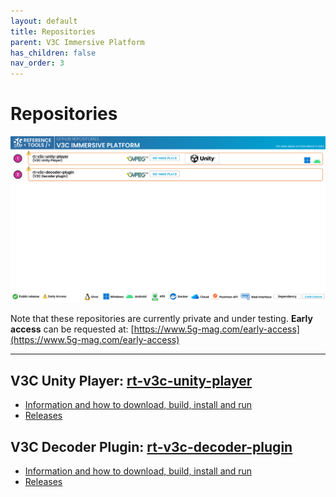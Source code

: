 ```yaml
---
layout: default
title: Repositories
parent: V3C Immersive Platform
has_children: false
nav_order: 3
---
```

# Repositories

<img src="../../assets/images/projects/v3c_repos.png">

Note that these repositories are currently private and under testing. **Early access** can be requested at: [https://www.5g-mag.com/early-access](https://www.5g-mag.com/early-access)

---

## V3C Unity Player: [rt-v3c-unity-player](https://github.com/5G-MAG/rt-v3c-unity-player)
* [Information and how to download, build, install and run](https://github.com/5G-MAG/rt-v3c-unity-player#readme)
* [Releases](https://github.com/5G-MAG/rt-v3c-unity-player/releases)

## V3C Decoder Plugin: [rt-v3c-decoder-plugin](https://github.com/5G-MAG/rt-v3c-decoder-plugin)
* [Information and how to download, build, install and run](https://github.com/5G-MAG/rt-v3c-decoder-plugin#readme)
* [Releases](https://github.com/5G-MAG/rt-v3c-decoder-plugin/releases)
